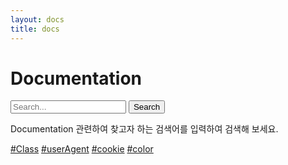 ```yaml
---
layout: docs
title: docs
---
```


# Documentation

<div class="docs_search">
	<form action="{{ site.baseurl }}/search/" method="get">
		<i class="fa fa-search"></i>
		<input type="search" placeholder="Search..." name="keyword" class="search-input">
		<button type="submit">Search</button>
	</form>
	<p class="search_info">Documentation 관련하여 찾고자 하는 검색어를 입력하여 검색해 보세요.</p>
	<p class="hash">
		<span><a href="/search/?keyword=Class">#Class</a></span>
		<span><a href="/search/?keyword=userAgent">#userAgent</a></span>
		<span><a href="/search/?keyword=cookie">#cookie</a></span>
		<span><a href="/search/?keyword=color">#color</a></span>
	</p>
</div>

